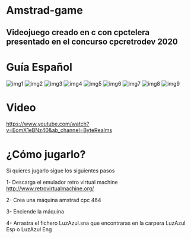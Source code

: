 # Amstrad-game

## Videojuego creado en c con cpctelera presentado en el concurso cpcretrodev 2020

Guía Español
=====

![img1](https://user-images.githubusercontent.com/44770300/125103227-6eb95a00-e0dc-11eb-8712-f8f09a8432dc.png)
![img2](https://user-images.githubusercontent.com/44770300/125103261-7678fe80-e0dc-11eb-8963-b6a05064883a.png)
![img3](https://user-images.githubusercontent.com/44770300/125103299-80026680-e0dc-11eb-8260-f8526fe0bc4f.png)
![img4](https://user-images.githubusercontent.com/44770300/125103302-809afd00-e0dc-11eb-8765-ab9efdf738b4.png)
![img5](https://user-images.githubusercontent.com/44770300/125103380-94466380-e0dc-11eb-9e31-bce9f42dbbb2.png)
![img6](https://user-images.githubusercontent.com/44770300/125103450-a58f7000-e0dc-11eb-8b8d-6df2f443ff59.png)
![img7](https://user-images.githubusercontent.com/44770300/125103451-a6280680-e0dc-11eb-91d1-8ef720bfb9ff.png)
![img8](https://user-images.githubusercontent.com/44770300/125103415-9d373500-e0dc-11eb-8a48-5a691effb965.png)
![img9](https://user-images.githubusercontent.com/44770300/125103497-b213c880-e0dc-11eb-834b-69d7ad57367b.png)


Video
=====
https://www.youtube.com/watch?v=EomX1eBNz40&ab_channel=ByteRealms

¿Cómo jugarlo?
=====

Si quieres jugarlo sigue los siguientes pasos

1- Descarga el emulador retro virtual machine http://www.retrovirtualmachine.org/ 

2- Crea una máquina amstrad cpc 464

3- Enciende la máquina

4- Arrastra el fichero LuzAzul.sna que encontraras en la carpera LuzAzul Esp o LuzAzul Eng
